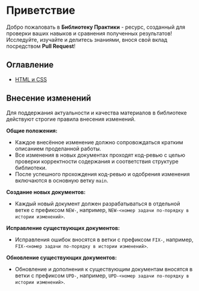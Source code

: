 # Приветствие

Добро пожаловать в **Библиотеку Практики** - ресурс, созданный для проверки ваших навыков и сравнения полученных результатов! Исследуйте, изучайте и делитесь знаниями, внося свой вклад посредством **Pull Request**!

## Оглавление

- [HTML и CSS](./src/html-and-css.md)

## Внесение изменений

Для поддержания актуальности и качества материалов в библиотеке действуют строгие правила внесения изменений.

**Общие положения:**

- Каждое внесённое изменение должно сопровождаться кратким описанием проделанной работы.
- Все изменения в новых документах проходят код-ревью с целью проверки корректности содержания и соответствия структуре библиотеки.
- После успешного прохождения код-ревью и одобрения изменения включаются в основную ветку `main`.

**Создание новых документов:**

- Каждый новый документ должен разрабатываться в отдельной ветке с префиксом `NEW-`, например, `NEW-<номер задачи по-порядку в истории изменений>`.

**Исправление существующих документов:**

- Исправления ошибок вносятся в ветки с префиксом `FIX-`, например, `FIX-<номер задачи по-порядку в истории изменений>`.

**Обновление существующих документов:**

- Обновление и дополнения к существующим документам вносятся в ветки с префиксом `UPD-`, например, `UPD-<номер задачи по-порядку в истории изменений>`.
